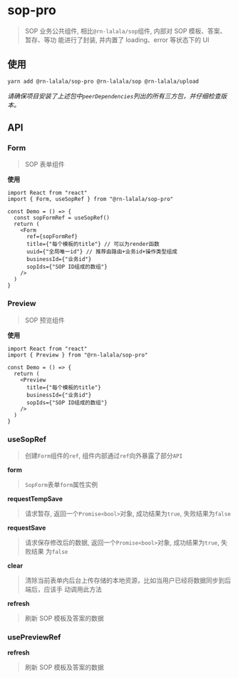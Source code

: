 # sop-pro

> SOP 业务公共组件, 相比`@rn-lalala/sop`组件, 内部对 SOP 模板、答案、暂存、等功
> 能进行了封装, 并内置了 loading、error 等状态下的 UI

## 使用

```sh
yarn add @rn-lalala/sop-pro @rn-lalala/sop @rn-lalala/upload
```

_请确保项目安装了上述包中`peerDependencies`列出的所有三方包，并仔细检查版本。_

## API

### Form

> SOP 表单组件

**使用**

```tsx | pure
import React from "react"
import { Form, useSopRef } from "@rn-lalala/sop-pro"

const Demo = () => {
  const sopFormRef = useSopRef()
  return (
    <Form
      ref={sopFormRef}
      title={"每个模板的title"} // 可以为render函数
      uuid={"全局唯一id"} // 推荐由路由+业务id+操作类型组成
      businessId={"业务id"}
      sopIds={"SOP ID组成的数组"}
    />
  )
}
```

### Preview

> SOP 预览组件

**使用**

```tsx | pure
import React from "react"
import { Preview } from "@rn-lalala/sop-pro"

const Demo = () => {
  return (
    <Preview
      title={"每个模板的title"}
      businessId={"业务id"}
      sopIds={"SOP ID组成的数组"}
    />
  )
}
```

### useSopRef

> 创建`Form`组件的`ref`, 组件内部通过`ref`向外暴露了部分`API`

**form**

> `SopForm`表单`form`属性实例

**requestTempSave**

> 请求暂存, 返回一个`Promise<bool>`对象, 成功结果为`true`, 失败结果为`false`

**requestSave**

> 请求保存修改后的数据, 返回一个`Promise<bool>`对象, 成功结果为`true`, 失败结果
> 为`false`

**clear**

> 清除当前表单内后台上传存储的本地资源，比如当用户已经将数据同步到后端后，应该手
> 动调用此方法

**refresh**

> 刷新 SOP 模板及答案的数据

### usePreviewRef

**refresh**

> 刷新 SOP 模板及答案的数据
